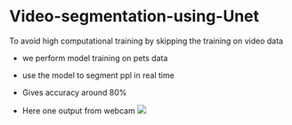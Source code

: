 # Video-segmentation-using-Unet
To avoid high computational training 
by skipping the training on video data 

- we perform model training on pets data 
- use the model to segment ppl in real time 
- Gives accuracy around 80%


- Here one output from webcam
![](https://github.com/DASHANANT/Video-segmentation-using-Unet/blob/main/outpu.png)
